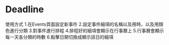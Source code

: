 # Deadline

使用方式
1.在Events頁面設定新事件
2.設定事件細項的名稱以及用時，以及用顏色進行分類
3.對事件進行排程
4.排程好的細項會顯示在行事曆上
5.行事曆會顯示每一天各分類的時數
6.點擊日期切換成顯示該日的細項
